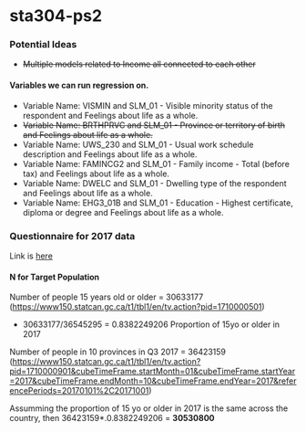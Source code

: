 # sta304-ps2

### Potential Ideas
* ~~Multiple models related to Income all connected to each other~~

#### Variables we can run regression on.
* Variable Name: VISMIN and SLM_01 - Visible minority status of the respondent and Feelings about life as a whole.
* ~~Variable Name: BRTHPRVC and SLM_01 - Province or territory of birth and Feelings about life as a whole.~~
* Variable Name: UWS_230 and SLM_01 - Usual work schedule description and Feelings about life as a whole.
* Variable Name: FAMINCG2 and SLM_01 - Family income - Total (before tax) and Feelings about life as a whole.
* Variable Name: DWELC and SLM_01 - Dwelling type of the respondent and Feelings about life as a whole.
* Variable Name: EHG3_01B and SLM_01 - Education - Highest certificate, diploma or degree and Feelings about life as a whole.


### Questionnaire for 2017 data
Link is [here](https://www23.statcan.gc.ca/imdb/p3Instr.pl?Function=assembleInstr&lang=en&Item_Id=335815)

#### N for Target Population
Number of people 15 years old or older = 30633177 (https://www150.statcan.gc.ca/t1/tbl1/en/tv.action?pid=1710000501)
- 30633177/36545295 = 0.8382249206 Proportion of 15yo or older in 2017

Number of people in 10 provinces in Q3 2017 = 36423159 (https://www150.statcan.gc.ca/t1/tbl1/en/tv.action?pid=1710000901&cubeTimeFrame.startMonth=01&cubeTimeFrame.startYear=2017&cubeTimeFrame.endMonth=10&cubeTimeFrame.endYear=2017&referencePeriods=20170101%2C20171001)

Assumming the proportion of 15 yo or older in 2017 is the same across the country, then 36423159*.0.8382249206 = **30530800**
